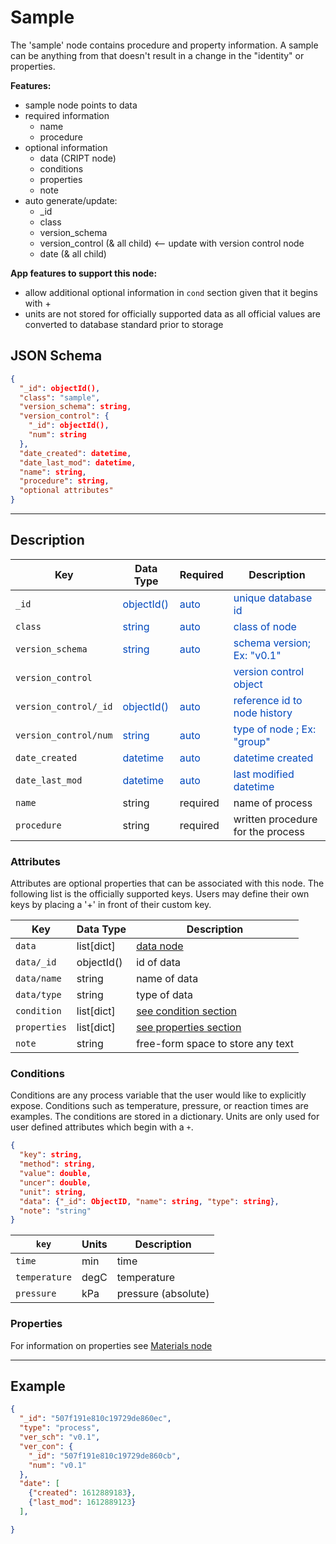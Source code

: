 # Sample

The 'sample' node contains procedure and property information. A sample can be anything from that doesn't
result in a change in the "identity" or properties.

**Features:**

* sample node points to data
* required information
    * name
    * procedure
* optional information
    * data (CRIPT node)
    * conditions
    * properties
    * note
* auto generate/update:
    * _id
    * class
    * version_schema
    * version_control (& all child) <-- update with version control node
    * date (& all child)


**App features to support this node:**

* allow additional optional information in `cond` section given that it begins with +
* units are not stored for officially supported data as all official values are converted to database standard prior to storage

## JSON Schema

```json
{
  "_id": objectId(),
  "class": "sample",
  "version_schema": string,
  "version_control": {
    "_id": objectId(),
    "num": string
  },
  "date_created": datetime,
  "date_last_mod": datetime,
  "name": string,
  "procedure": string,
  "optional attributes"
}
```


---

## Description

Key                   |Data Type     |Required  |Description
-------------         |---------     |------    |----
`_id`                 |<span style="color:rgb(0, 72, 189)"> objectId() </span>   | <span style="color:rgb(0, 72, 189)">  auto  </span> | <span style="color:rgb(0, 72, 189)">  unique database id  </span>
`class`               |<span style="color:rgb(0, 72, 189)">  string  </span>     | <span style="color:rgb(0, 72, 189)">  auto  </span> | <span style="color:rgb(0, 72, 189)">  class of node  </span>
`version_schema`      |<span style="color:rgb(0, 72, 189)">  string  </span>     | <span style="color:rgb(0, 72, 189)">  auto  </span> | <span style="color:rgb(0, 72, 189)">  schema version; Ex: "v0.1"  </span>
`version_control`     |                                                          |                                                     | <span style="color:rgb(0, 72, 189)">  version control object  </span>
`version_control/_id` |<span style="color:rgb(0, 72, 189)">  objectId()  </span> | <span style="color:rgb(0, 72, 189)">  auto  </span> | <span style="color:rgb(0, 72, 189)">  reference id to node history  </span>
`version_control/num` |<span style="color:rgb(0, 72, 189)">  string  </span>     | <span style="color:rgb(0, 72, 189)">auto  </span>   | <span style="color:rgb(0, 72, 189)">  type of node ; Ex: "group"  </span>
`date_created`        |<span style="color:rgb(0, 72, 189)">  datetime  </span>   | <span style="color:rgb(0, 72, 189)">auto  </span>   | <span style="color:rgb(0, 72, 189)">  datetime created  </span>
`date_last_mod`       |<span style="color:rgb(0, 72, 189)">  datetime  </span>   | <span style="color:rgb(0, 72, 189)">auto  </span>   | <span style="color:rgb(0, 72, 189)">  last modified datetime  </span>
`name`                    | string        | required  | name of process
`procedure`               | string        | required  | written procedure for the process


### Attributes

Attributes are optional properties that can be associated with this node. The following list is the officially supported
keys. Users may define their own keys by placing a '+' in front of their custom key.

Key                | Data Type    | Description
-------------      | ---------    | ----
`data`             | list[dict]   | [data node](../data-models/Data.md)
`data/_id`         | objectId()   | id of data
`data/name`        | string       | name of data
`data/type`        | string       | type of data
`condition`        | list[dict]   | [see condition section](../Process/#conditions)
`properties`       | list[dict]   | [see properties section](../Process/#properties)
`note`             | string       | free-form space to store any text


### Conditions

Conditions are any process variable that the user would like to explicitly expose. Conditions such as temperature,
pressure, or reaction times are examples. The conditions are stored in a dictionary. Units are only used for user
defined attributes which begin with a `+`.

```json
{
  "key": string, 
  "method": string, 
  "value": double, 
  "uncer": double, 
  "unit": string,
  "data": {"_id": ObjectID, "name": string, "type": string}, 
  "note": "string"
}
```

`key`                 | Units     | Description
-------------         | ----      | ----
`time`                | min       | time
`temperature`         | degC      | temperature
`pressure`            | kPa       | pressure (absolute)


### Properties

For information on properties see [Materials node](../Materials_P/#properties)


---

## Example

```json
{
  "_id": "507f191e810c19729de860ec",
  "type": "process",
  "ver_sch": "v0.1",
  "ver_con": {
    "_id": "507f191e810c19729de860cb",
    "num": "v0.1"
  },
  "date": [
    {"created": 1612889183},
    {"last_mod": 1612889123}
  ],

}
```


